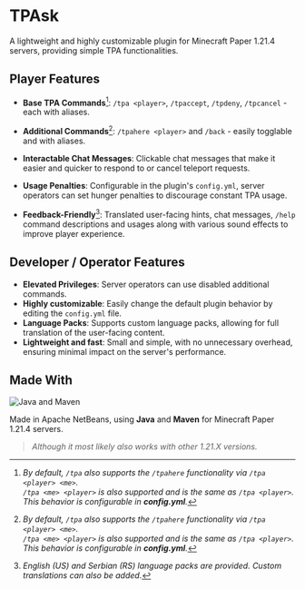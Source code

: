 # TPAsk

A lightweight and highly customizable plugin for Minecraft Paper 1.21.4 servers, providing simple TPA functionalities.

## Player Features
- **Base TPA Commands**[^1]: `/tpa <player>`, `/tpaccept`, `/tpdeny`, `/tpcancel` - each with aliases.
- **Additional Commands**[^1]: `/tpahere <player>` and `/back` - easily togglable and with aliases.

- **Interactable Chat Messages**: Clickable chat messages that make it easier and quicker to respond to or cancel teleport requests.
- **Usage Penalties**: Configurable in the plugin's `config.yml`, server operators can set hunger penalties to discourage constant TPA usage.
- **Feedback-Friendly**[^2]: Translated user-facing hints, chat messages, `/help` command descriptions and usages along with various sound effects to improve player experience.

## Developer / Operator Features
- **Elevated Privileges**: Server operators can use disabled additional commands.
- **Highly customizable**: Easily change the default plugin behavior by editing the `config.yml` file.
- **Language Packs**: Supports custom language packs, allowing for full translation of the user-facing content.
- **Lightweight and fast**: Small and simple, with no unnecessary overhead, ensuring minimal impact on the server's performance.

## Made With
<p align="left">
  <img src="https://skillicons.dev/icons?i=java,maven" alt="Java and Maven">
</p>

[^1]: *By default, `/tpa` also supports the `/tpahere` functionality via `/tpa <player> <me>`.<br>`/tpa <me> <player>` is also supported and is the same as `/tpa <player>`. This behavior is configurable in **config.yml**.*
[^2]: *English (US) and Serbian (RS) language packs are provided. Custom translations can also be added.*

Made in Apache NetBeans, using **Java** and **Maven** for Minecraft Paper 1.21.4 servers.
> *Although it most likely also works with other 1.21.X versions.*
